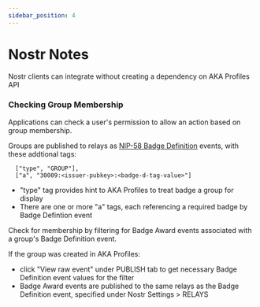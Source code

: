 ```yaml
---
sidebar_position: 4
---
```


# Nostr Notes

Nostr clients can integrate without creating a dependency on AKA Profiles API

### Checking Group Membership

Applications can check a user's permission to allow an action based on group membership.

Groups are published to relays as [NIP-58 Badge Definition](https://github.com/nostr-protocol/nips/blob/master/58.md) events, with these addtional tags:

```
  ["type", "GROUP"],
  ["a", "30009:<issuer-pubkey>:<badge-d-tag-value>"]
```

- "type" tag provides hint to AKA Profiles to treat badge a group for display
- There are one or more "a" tags, each referencing a required badge by Badge Defintion event

Check for membership by filtering for Badge Award events associated with a group's Badge Definition event.

If the group was created in AKA Profiles:

- click "View raw event" under PUBLISH tab to get necessary Badge Definition event values for the filter
- Badge Award events are published to the same relays as the Badge Definition event, specified under Nostr Settings > RELAYS
